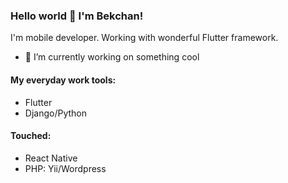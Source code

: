 ### Hello world 👋 I'm Bekchan!
I'm mobile developer. Working with wonderful Flutter framework.

- 🔭 I’m currently working on something cool

#### My everyday work tools:
- Flutter
- Django/Python

#### Touched:
- React Native
- PHP: Yii/Wordpress

<!--
**bekchan/bekchan** is a ✨ _special_ ✨ repository because its `README.md` (this file) appears on your GitHub profile.

Here are some ideas to get you started:

- 🔭 I’m currently working on ...
- 🌱 I’m currently learning ...
- 👯 I’m looking to collaborate on ...
- 🤔 I’m looking for help with ...
- 💬 Ask me about ...
- 📫 How to reach me: ...
- 😄 Pronouns: ...
- ⚡ Fun fact: ...
-->
